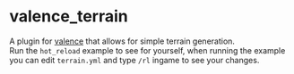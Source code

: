 # valence_terrain
A plugin for [valence](https://valence.rs/) that allows for simple terrain generation.  
Run the `hot_reload` example to see for yourself, when running the example you can edit `terrain.yml` and type `/rl` ingame to see your changes. 